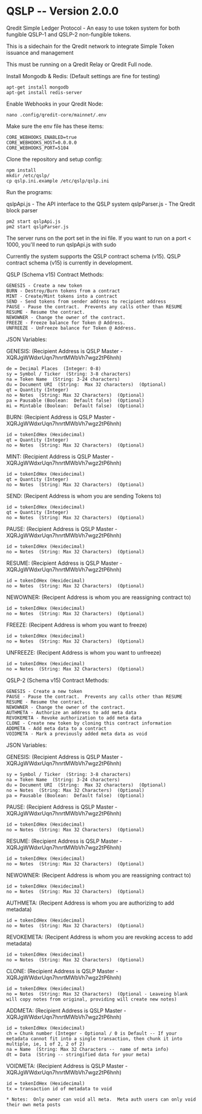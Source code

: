 # QSLP  -- Version 2.0.0
Qredit Simple Ledger Protocol - An easy to use token system for both fungible QSLP-1 and QSLP-2 non-fungible tokens.

This is a sidechain for the Qredit network to integrate Simple Token issuance and management

This must be running on a Qredit Relay or Qredit Full node.

Install Mongodb & Redis:  (Default settings are fine for testing)

```
apt-get install mongodb
apt-get install redis-server

```

Enable Webhooks in your Qredit Node:

```
nano .config/qredit-core/mainnet/.env
```

Make sure the env file has these items:

```
CORE_WEBHOOKS_ENABLED=true
CORE_WEBHOOKS_HOST=0.0.0.0
CORE_WEBHOOKS_PORT=5104
```

Clone the repository and setup config:

```
npm install
mkdir /etc/qslp/
cp qslp.ini.example /etc/qslp/qslp.ini
```

Run the programs:

qslpApi.js - The API interface to the QSLP system
qslpParser.js - The Qredit block parser

```
pm2 start qslpApi.js
pm2 start qslpParser.js
```

The server runs on the port set in the ini file.   If you want to run on a port < 1000, you'll need to run qslpApi.js with sudo

Currently the system supports the QSLP contract schema (v15).   QSLP contract schema (v15) is currently in development.

QSLP (Schema v15) Contract Methods:

```
GENESIS - Create a new token
BURN - Destroy/Burn tokens from a contract
MINT - Create/Mint tokens into a contract
SEND - Send tokens from sender address to recipient address
PAUSE - Pause the contract.  Prevents any calls other than RESUME
RESUME - Resume the contract.
NEWOWNER - Change the owner of the contract.
FREEZE - Freeze balance for Token @ Address.
UNFREEZE - UnFreeze balance for Token @ Address.
```

JSON Variables:

GENESIS:  (Recipient Address is QSLP Master - XQRJgWWdxrUqn7hnrtMWbVh7wgz2tP6hnh)

```
de = Decimal Places  (Integer: 0-8)
sy = Symbol / Ticker  (String: 3-8 characters)
na = Token Name  (String: 3-24 characters)
du = Document URI  (String:  Max 32 characters)  (Optional)
qt = Quantity (Integer)
no = Notes  (String: Max 32 Characters)  (Optional)
pa = Pausable (Boolean:  Default false)  (Optional)
mi = Mintable (Boolean:  Default false)  (Optional)
```

BURN:  (Recipient Address is QSLP Master - XQRJgWWdxrUqn7hnrtMWbVh7wgz2tP6hnh)

```
id = tokenIdHex (Hexidecimal)
qt = Quantity (Integer)
no = Notes  (String: Max 32 Characters)  (Optional)
```

MINT:  (Recipient Address is QSLP Master - XQRJgWWdxrUqn7hnrtMWbVh7wgz2tP6hnh)

```
id = tokenIdHex (Hexidecimal)
qt = Quantity (Integer)
no = Notes  (String: Max 32 Characters)  (Optional)
```

SEND:  (Recipent Address is whom you are sending Tokens to)

```
id = tokenIdHex (Hexidecimal)
qt = Quantity (Integer)
no = Notes  (String: Max 32 Characters)  (Optional)
```

PAUSE:  (Recipient Address is QSLP Master - XQRJgWWdxrUqn7hnrtMWbVh7wgz2tP6hnh)

```
id = tokenIdHex (Hexidecimal)
no = Notes  (String: Max 32 Characters)  (Optional)
```

RESUME:  (Recipient Address is QSLP Master - XQRJgWWdxrUqn7hnrtMWbVh7wgz2tP6hnh)

```
id = tokenIdHex (Hexidecimal)
no = Notes  (String: Max 32 Characters)  (Optional)
```

NEWOWNER:  (Recipent Address is whom you are reassigning contract to)

```
id = tokenIdHex (Hexidecimal)
no = Notes  (String: Max 32 Characters)  (Optional)
```

FREEZE:  (Recipent Address is whom you want to freeze)

```
id = tokenIdHex (Hexidecimal)
no = Notes  (String: Max 32 Characters)  (Optional)
```

UNFREEZE:  (Recipent Address is whom you want to unfreeze)

```
id = tokenIdHex (Hexidecimal)
no = Notes  (String: Max 32 Characters)  (Optional)
```


QSLP-2 (Schema v15) Contract Methods:

```
GENESIS - Create a new token
PAUSE - Pause the contract.  Prevents any calls other than RESUME
RESUME - Resume the contract.
NEWOWNER - Change the owner of the contract.
AUTHMETA - Authorize an address to add meta data
REVOKEMETA - Revoke authorization to add meta data
CLONE - Create new token by cloning this contract information
ADDMETA - Add meta data to a contract
VOIDMETA - Mark a previously added meta data as void
```

JSON Variables:

GENESIS:  (Recipient Address is QSLP Master - XQRJgWWdxrUqn7hnrtMWbVh7wgz2tP6hnh)

```
sy = Symbol / Ticker  (String: 3-8 characters)
na = Token Name  (String: 3-24 characters)
du = Document URI  (String:  Max 32 characters)  (Optional)
no = Notes  (String: Max 32 Characters)  (Optional)
pa = Pausable (Boolean:  Default false)  (Optional)
```

PAUSE:  (Recipient Address is QSLP Master - XQRJgWWdxrUqn7hnrtMWbVh7wgz2tP6hnh)

```
id = tokenIdHex (Hexidecimal)
no = Notes  (String: Max 32 Characters)  (Optional)
```

RESUME:  (Recipient Address is QSLP Master - XQRJgWWdxrUqn7hnrtMWbVh7wgz2tP6hnh)

```
id = tokenIdHex (Hexidecimal)
no = Notes  (String: Max 32 Characters)  (Optional)
```
NEWOWNER:  (Recipent Address is whom you are reassigning contract to)

```
id = tokenIdHex (Hexidecimal)
no = Notes  (String: Max 32 Characters)  (Optional)
```

AUTHMETA:  (Recipent Address is whom you are authorizing to add metadata)

```
id = tokenIdHex (Hexidecimal)
no = Notes  (String: Max 32 Characters)  (Optional)
```

REVOKEMETA:	  (Recipent Address is whom you are revoking access to add metadata)

```
id = tokenIdHex (Hexidecimal)
no = Notes  (String: Max 32 Characters)  (Optional)
```

CLONE:   (Recipient Address is QSLP Master - XQRJgWWdxrUqn7hnrtMWbVh7wgz2tP6hnh)

```
id = tokenIdHex (Hexidecimal)
no = Notes  (String: Max 32 Characters)  (Optional - Leaveing blank will copy notes from original, providing will create new notes)
```

ADDMETA:   (Recipient Address is QSLP Master - XQRJgWWdxrUqn7hnrtMWbVh7wgz2tP6hnh)

```
id = tokenIdHex (Hexidecimal)
ch = Chunk number (Integer - Optional / 0 is Default -- If your metadata cannot fit into a single transaction, then chunk it into multiple, ie, 1 of 2, 2 of 2)
na = Name  (String: Max 32 Characters --  name of meta info)
dt = Data  (String -- stringified data for your meta)
```

VOIDMETA:   (Recipient Address is QSLP Master - XQRJgWWdxrUqn7hnrtMWbVh7wgz2tP6hnh)

```
id = tokenIdHex (Hexidecimal)
tx = transaction id of metadata to void

* Notes:  Only owner can void all meta.  Meta auth users can only void their own meta posts
```
